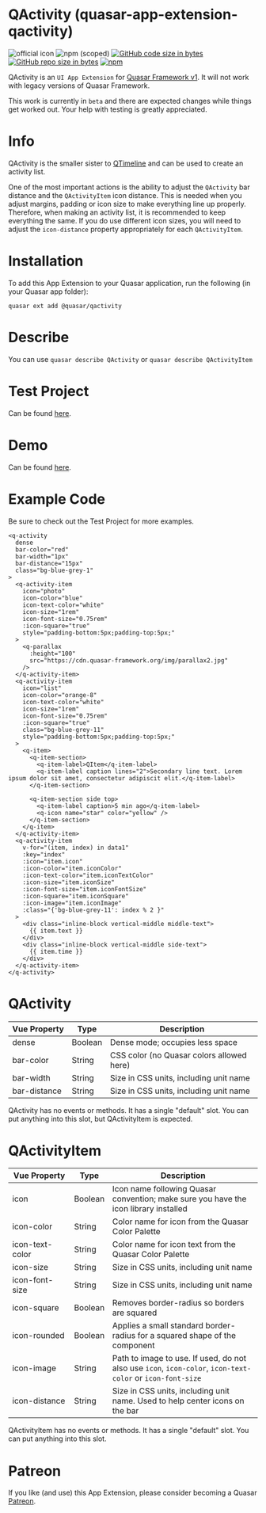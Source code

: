 QActivity (quasar-app-extension-qactivity)
===

![official icon](https://img.shields.io/badge/Quasar%201.0-Official%20UI%20App%20Extension-blue.svg)
![npm (scoped)](https://img.shields.io/npm/v/@quasar/quasar-app-extension-qactivity.svg?style=plastic)
[![GitHub code size in bytes](https://img.shields.io/github/languages/code-size/quasarframework/app-extension-qactivity.svg)]()
[![GitHub repo size in bytes](https://img.shields.io/github/repo-size/quasarframework/app-extension-qactivity.svg)]()
[![npm](https://img.shields.io/npm/dt/@quasar/quasar-app-extension-qactivity.svg)](https://www.npmjs.com/package/@quasar/quasar-app-extension-qactivity)

QActivity is an `UI App Extension` for [Quasar Framework v1](https://v1.quasar-framework.org/). It will not work with legacy versions of Quasar Framework.

This work is currently in `beta` and there are expected changes while things get worked out. Your help with testing is greatly appreciated.

# Info
QActivity is the smaller sister to [QTimeline](https://v1.quasar-framework.org/vue-components/timeline) and can be used to create an activity list.

One of the most important actions is the ability to adjust the `QActivity` bar distance and the `QActivityItem` icon distance. This is needed when you adjust margins, padding or icon size to make everything line up properly. Therefore, when making an activity list, it is recommended to keep everything the same. If you do use different icon sizes, you will need to adjust the `icon-distance` property appropriately for each `QActivityItem`.

# Installation
To add this App Extension to your Quasar application, run the following (in your Quasar app folder):
```
quasar ext add @quasar/qactivity
```

# Describe
You can use `quasar describe QActivity` or `quasar describe QActivityItem`

# Test Project
Can be found [here](https://github.com/hawkeye64/quasar-app-extension-qactivity).

# Demo
Can be found [here](https://qactivity.netlify.com/#/).

# Example Code
Be sure to check out the Test Project for more examples.
```
<q-activity
  dense
  bar-color="red"
  bar-width="1px"
  bar-distance="15px"
  class="bg-blue-grey-1"
>
  <q-activity-item
    icon="photo"
    icon-color="blue"
    icon-text-color="white"
    icon-size="1rem"
    icon-font-size="0.75rem"
    :icon-square="true"
    style="padding-bottom:5px;padding-top:5px;"
  >
    <q-parallax
      :height="100"
      src="https://cdn.quasar-framework.org/img/parallax2.jpg"
    />
  </q-activity-item>
  <q-activity-item
    icon="list"
    icon-color="orange-8"
    icon-text-color="white"
    icon-size="1rem"
    icon-font-size="0.75rem"
    :icon-square="true"
    class="bg-blue-grey-11"
    style="padding-bottom:5px;padding-top:5px;"
  >
    <q-item>
      <q-item-section>
        <q-item-label>QItem</q-item-label>
        <q-item-label caption lines="2">Secondary line text. Lorem ipsum dolor sit amet, consectetur adipiscit elit.</q-item-label>
      </q-item-section>

      <q-item-section side top>
        <q-item-label caption>5 min ago</q-item-label>
        <q-icon name="star" color="yellow" />
      </q-item-section>
    </q-item>
  </q-activity-item>
  <q-activity-item
    v-for="(item, index) in data1"
    :key="index"
    :icon="item.icon"
    :icon-color="item.iconColor"
    :icon-text-color="item.iconTextColor"
    :icon-size="item.iconSize"
    :icon-font-size="item.iconFontSize"
    :icon-square="item.iconSquare"
    :icon-image="item.iconImage"
    :class="{'bg-blue-grey-11': index % 2 }"
  >
    <div class="inline-block vertical-middle middle-text">
      {{ item.text }}
    </div>
    <div class="inline-block vertical-middle side-text">
      {{ item.time }}
    </div>
  </q-activity-item>
</q-activity>
```

# QActivity
| Vue&nbsp;Property | Type	| Description |
|---|---|---|
| dense | Boolean | Dense mode; occupies less space |
| bar-color | String | CSS color (no Quasar colors allowed here) |
| bar-width | String | Size in CSS units, including unit name |
| bar-distance | String | Size in CSS units, including unit name |

QActivity has no events or methods. It has a single "default" slot. You can put anything into this slot, but QActivityItem is expected.

# QActivityItem
| Vue&nbsp;Property | Type	| Description |
|---|---|---|
| icon | Boolean | Icon name following Quasar convention; make sure you have the icon library installed |
| icon-color | String | Color name for icon from the Quasar Color Palette |
| icon-text-color | String | Color name for icon text from the Quasar Color Palette |
| icon-size | String | Size in CSS units, including unit name |
| icon-font-size | String | Size in CSS units, including unit name |
| icon-square | Boolean | Removes border-radius so borders are squared |
| icon-rounded | Boolean | Applies a small standard border-radius for a squared shape of the component |
| icon-image | String | Path to image to use. If used, do not also use `icon`, `icon-color`, `icon-text-color` or `icon-font-size` |
| icon-distance | String | Size in CSS units, including unit name. Used to help center icons on the bar |

QActivityItem has no events or methods. It has a single "default" slot. You can put anything into this slot.

# Patreon
If you like (and use) this App Extension, please consider becoming a Quasar [Patreon](https://www.patreon.com/quasarframework).
